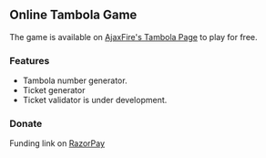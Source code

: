## Online Tambola Game

The game is available on  [AjaxFire's Tambola Page](https://ajaxfire.github.io/tambola/) to play for free.

### Features

- Tambola number generator. 
- Ticket generator 
- Ticket validator is under development.

### Donate
Funding link on [RazorPay](https://rzp.io/l/ajaxfire-projects) 
